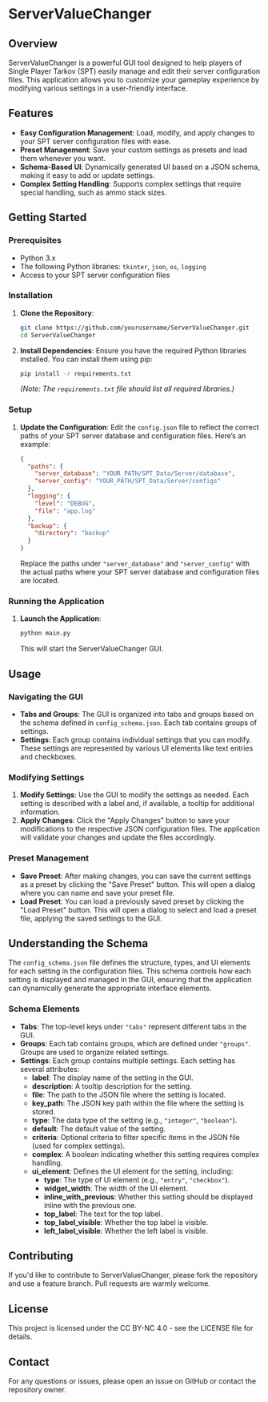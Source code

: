 # ServerValueChanger

## Overview

ServerValueChanger is a powerful GUI tool designed to help players of Single Player Tarkov (SPT) easily manage and edit their server configuration files. This application allows you to customize your gameplay experience by modifying various settings in a user-friendly interface.

## Features

- **Easy Configuration Management**: Load, modify, and apply changes to your SPT server configuration files with ease.
- **Preset Management**: Save your custom settings as presets and load them whenever you want.
- **Schema-Based UI**: Dynamically generated UI based on a JSON schema, making it easy to add or update settings.
- **Complex Setting Handling**: Supports complex settings that require special handling, such as ammo stack sizes.

## Getting Started

### Prerequisites

- Python 3.x
- The following Python libraries: `tkinter`, `json`, `os`, `logging`
- Access to your SPT server configuration files

### Installation

1. **Clone the Repository**:
   ```sh
   git clone https://github.com/yourusername/ServerValueChanger.git
   cd ServerValueChanger
   ```

2. **Install Dependencies**:
   Ensure you have the required Python libraries installed. You can install them using pip:
   ```sh
   pip install -r requirements.txt
   ```
   *(Note: The `requirements.txt` file should list all required libraries.)*

### Setup

1. **Update the Configuration**:
   Edit the `config.json` file to reflect the correct paths of your SPT server database and configuration files. Here’s an example:
   ```json
   {
     "paths": {
       "server_database": "YOUR_PATH/SPT_Data/Server/database",
       "server_config": "YOUR_PATH/SPT_Data/Server/configs"
     },
     "logging": {
       "level": "DEBUG",
       "file": "app.log"
     },
     "backup": {
       "directory": "backup"
     }
   }
   ```
   Replace the paths under `"server_database"` and `"server_config"` with the actual paths where your SPT server database and configuration files are located.

### Running the Application

1. **Launch the Application**:
   ```sh
   python main.py
   ```

   This will start the ServerValueChanger GUI.

## Usage

### Navigating the GUI

- **Tabs and Groups**: The GUI is organized into tabs and groups based on the schema defined in `config_schema.json`. Each tab contains groups of settings.
- **Settings**: Each group contains individual settings that you can modify. These settings are represented by various UI elements like text entries and checkboxes.

### Modifying Settings

1. **Modify Settings**: Use the GUI to modify the settings as needed. Each setting is described with a label and, if available, a tooltip for additional information.
2. **Apply Changes**: Click the "Apply Changes" button to save your modifications to the respective JSON configuration files. The application will validate your changes and update the files accordingly.

### Preset Management

- **Save Preset**: After making changes, you can save the current settings as a preset by clicking the "Save Preset" button. This will open a dialog where you can name and save your preset file.
- **Load Preset**: You can load a previously saved preset by clicking the "Load Preset" button. This will open a dialog to select and load a preset file, applying the saved settings to the GUI.

## Understanding the Schema

The `config_schema.json` file defines the structure, types, and UI elements for each setting in the configuration files. This schema controls how each setting is displayed and managed in the GUI, ensuring that the application can dynamically generate the appropriate interface elements.

### Schema Elements

- **Tabs**: The top-level keys under `"tabs"` represent different tabs in the GUI.
- **Groups**: Each tab contains groups, which are defined under `"groups"`. Groups are used to organize related settings.
- **Settings**: Each group contains multiple settings. Each setting has several attributes:
  - **label**: The display name of the setting in the GUI.
  - **description**: A tooltip description for the setting.
  - **file**: The path to the JSON file where the setting is located.
  - **key_path**: The JSON key path within the file where the setting is stored.
  - **type**: The data type of the setting (e.g., `"integer"`, `"boolean"`).
  - **default**: The default value of the setting.
  - **criteria**: Optional criteria to filter specific items in the JSON file (used for complex settings).
  - **complex**: A boolean indicating whether this setting requires complex handling.
  - **ui_element**: Defines the UI element for the setting, including:
    - **type**: The type of UI element (e.g., `"entry"`, `"checkbox"`).
    - **widget_width**: The width of the UI element.
    - **inline_with_previous**: Whether this setting should be displayed inline with the previous one.
    - **top_label**: The text for the top label.
    - **top_label_visible**: Whether the top label is visible.
    - **left_label_visible**: Whether the left label is visible.

## Contributing

If you'd like to contribute to ServerValueChanger, please fork the repository and use a feature branch. Pull requests are warmly welcome.

## License

This project is licensed under the CC BY-NC 4.0 - see the LICENSE file for details.

## Contact

For any questions or issues, please open an issue on GitHub or contact the repository owner.


